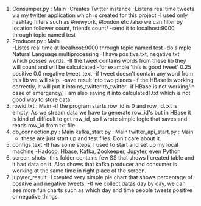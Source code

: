 1. Consumper.py : Main
  -Creates Twitter instance
  -Listens real time tweets via my twitter application which is created for this project
  -I used only hashtag filters such as #newyork, #london etc /also we can filter by location follower count, friends count/
  -send it to localhost:9000 through topic named test
2. Producer.py : Main  
  -Listes real time at localhost:9000 through topic named test
  -do simple Natural Language multiprocessing
        -I have positive.txt, negative.txt which posses words.
        -If the tweet contains words from these lib they will count and will be calculcated
            -for example 'this is good tweet' 0.25 positive 0.0 negative tweet_text
            -if tweet doesn't contain any word from this lib we will skip.
  -save result into two places
        -if the HBase is working correctly, it will put it into ns_twitter:tb_twitter
        -if HBase is not working/in case of emergency/, I am also saving it into calculated1.txt which is not good way to store data.
3. rowid.txt : Main
   -if the program starts row_id is 0 and row_id.txt is empty. As we stream data we have to generate row_id's but in HBase it is kind of difficult to get row_id, so I wrote simple logic that saves and reads row_id from txt file.
4. db_connection.py : Main
   kafka_start.py : Main
   twitter_api_start.py : Main
   - these are just start up and test files. Don't care about it.
5. configs.text
  -It has some steps, I used to start and set up my local machine
  -Hadoop, Hbase, Kafka, Zookeeper, Jupyter, even Python
6. screen_shots
  -this folder contains few SS that shows I created table and it had data on it. Also shows that kafka producer and consumer is working at the same time in right place of the screen.
7. jupyter_result
  -I created very simple pie chart that shows percentage of positive and negative tweets.
  -If we collect datas day by day, we can see more fun charts such as which day and time people tweets positive or negative things.
